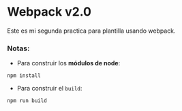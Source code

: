 # Webpack v2.0

Este es mi segunda practica para plantilla usando webpack.

### Notas:
- Para construir los **módulos de node**:
```
npm install
```
- Para construir el `build`:
```
npm run build
```